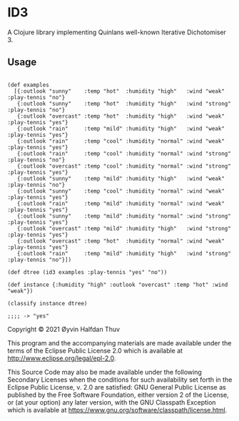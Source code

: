 # ID3

A Clojure library implementing Quinlans well-known Iterative Dichotomiser 3.

## Usage

```

(def examples
  [{:outlook "sunny"    :temp "hot"  :humidity "high"   :wind "weak"   :play-tennis "no"}
   {:outlook "sunny"    :temp "hot"  :humidity "high"   :wind "strong" :play-tennis "no"}
   {:outlook "overcast" :temp "hot"  :humidity "high"   :wind "weak"   :play-tennis "yes"}
   {:outlook "rain"     :temp "mild" :humidity "high"   :wind "weak"   :play-tennis "yes"}
   {:outlook "rain"     :temp "cool" :humidity "normal" :wind "weak"   :play-tennis "yes"}
   {:outlook "rain"     :temp "cool" :humidity "normal" :wind "strong" :play-tennis "no"}
   {:outlook "overcast" :temp "cool" :humidity "normal" :wind "strong" :play-tennis "yes"}
   {:outlook "sunny"    :temp "mild" :humidity "high"   :wind "weak"   :play-tennis "no"}
   {:outlook "sunny"    :temp "cool" :humidity "normal" :wind "weak"   :play-tennis "yes"}
   {:outlook "rain"     :temp "mild" :humidity "normal" :wind "weak"   :play-tennis "yes"}
   {:outlook "sunny"    :temp "mild" :humidity "normal" :wind "strong" :play-tennis "yes"}
   {:outlook "overcast" :temp "mild" :humidity "high"   :wind "strong" :play-tennis "yes"}
   {:outlook "overcast" :temp "hot"  :humidity "normal" :wind "weak"   :play-tennis "yes"}
   {:outlook "rain"     :temp "mild" :humidity "high"   :wind "strong" :play-tennis "no"}])

(def dtree (id3 examples :play-tennis "yes" "no"))

(def instance {:humidity "high" :outlook "overcast" :temp "hot" :wind "weak"})

(classify instance dtree)

;;;; -> "yes"

```

Copyright © 2021 Øyvin Halfdan Thuv

This program and the accompanying materials are made available under the
terms of the Eclipse Public License 2.0 which is available at
http://www.eclipse.org/legal/epl-2.0.

This Source Code may also be made available under the following Secondary
Licenses when the conditions for such availability set forth in the Eclipse
Public License, v. 2.0 are satisfied: GNU General Public License as published by
the Free Software Foundation, either version 2 of the License, or (at your
option) any later version, with the GNU Classpath Exception which is available
at https://www.gnu.org/software/classpath/license.html.
